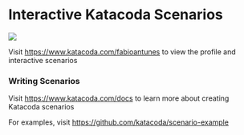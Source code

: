 # Interactive Katacoda Scenarios

[![](http://shields.katacoda.com/katacoda/fabioantunes/count.svg)](https://www.katacoda.com/fabioantunes "Get your profile on Katacoda.com")

Visit https://www.katacoda.com/fabioantunes to view the profile and interactive scenarios

### Writing Scenarios
Visit https://www.katacoda.com/docs to learn more about creating Katacoda scenarios

For examples, visit https://github.com/katacoda/scenario-example
